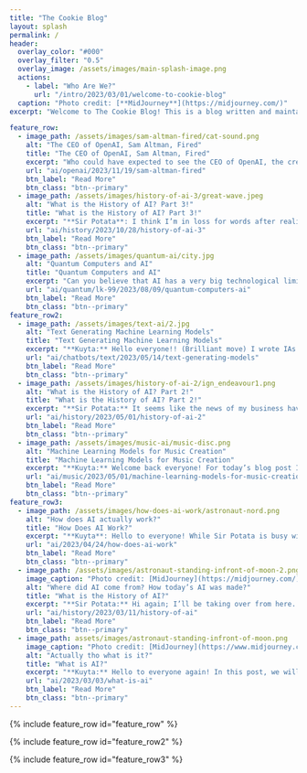 ```yaml
---
title: "The Cookie Blog"
layout: splash
permalink: /
header:
  overlay_color: "#000"
  overlay_filter: "0.5"
  overlay_image: /assets/images/main-splash-image.png
  actions:
    - label: "Who Are We?"
      url: "/intro/2023/03/01/welcome-to-cookie-blog"
  caption: "Photo credit: [**MidJourney**](https://midjourney.com/)"
excerpt: "Welcome to The Cookie Blog! This is a blog written and maintained by two high-school students. Here you will find many posts about AI and art."

feature_row:
  - image_path: /assets/images/sam-altman-fired/cat-sound.png
    alt: "The CEO of OpenAI, Sam Altman, Fired"
    title: "The CEO of OpenAI, Sam Altman, Fired"
    excerpt: "Who could have expected to see the CEO of OpenAI, the creators of DALL-E 3, ChatGPT, and GPT-4, Sam Altman, get fired last Friday? Honestly, if GPT-5 had been announced, I would have been less surprised. So, let us uncover what happened over the last couple of days."
    url: "ai/openai/2023/11/19/sam-altman-fired"
    btn_label: "Read More"
    btn_class: "btn--primary"
  - image_path: /assets/images/history-of-ai-3/great-wave.jpeg
    alt: "What is the History of AI? Part 3!"
    title: "What is the History of AI? Part 3!"
    excerpt: "**Sir Potata**: I think I’m in loss for words after realizing how much time has passed since my last post. It seems like I have reached a new level of procrastination with this performance of mine."
    url: "ai/history/2023/10/28/history-of-ai-3"
    btn_label: "Read More"
    btn_class: "btn--primary"
  - image_path: /assets/images/quantum-ai/city.jpg
    alt: "Quantum Computers and AI"
    title: "Quantum Computers and AI"
    excerpt: "Can you believe that AI has a very big technological limitation? Right now, all those generative AI models like ChatGPT, LLama 2, and Bard can seem to do anything that you give them."
    url: "ai/quantum/lk-99/2023/08/09/quantum-computers-ai"
    btn_label: "Read More"
    btn_class: "btn--primary"
feature_row2:
  - image_path: /assets/images/text-ai/2.jpg
    alt: "Text Generating Machine Learning Models"
    title: "Text Generating Machine Learning Models"
    excerpt: "**Kuyta:** Hello everyone!! (Brilliant move) I wrote IAs this entire day, and I am exhausted by it. So, I am going to write about something that I like writing about, which is AI."
    url: "ai/chatbots/text/2023/05/14/text-generating-models"
    btn_label: "Read More"
    btn_class: "btn--primary"
  - image_path: /assets/images/history-of-ai-2/ign_endeavour1.png
    alt: "What is the History of AI? Part 2!"
    title: "What is the History of AI? Part 2!"
    excerpt: "**Sir Potata:** It seems like the news of my business have been highly exaggerated but as you can see, I’m back with the second part of the last post."
    url: "ai/history/2023/05/01/history-of-ai-2"
    btn_label: "Read More"
    btn_class: "btn--primary" 
  - image_path: /assets/images/music-ai/music-disc.png
    alt: "Machine Learning Models for Music Creation"
    title: "Machine Learning Models for Music Creation"
    excerpt: "**Kuyta:** Welcome back everyone! For today’s blog post I will be talking about AI and machine learning again. But this time, I will show the machine learning models for sound generation, especially music creation."
    url: "ai/music/2023/05/01/machine-learning-models-for-music-creation"
    btn_label: "Read More"
    btn_class: "btn--primary"
feature_row3:
  - image_path: /assets/images/how-does-ai-work/astronaut-nord.png
    alt: "How does AI actually work?"
    title: "How Does AI Work?"
    excerpt: "**Kuyta**: Hello to everyone! While Sir Potata is busy with some nerdy stuff, I thought I could write a post on how AI works. So here we go!"
    url: "ai/2023/04/24/how-does-ai-work"
    btn_label: "Read More"
    btn_class: "btn--primary"
  - image_path: /assets/images/astronaut-standing-infront-of-moon-2.png
    image_caption: "Photo credit: [MidJourney](https://midjourney.com/)"
    alt: "Where did AI come from? How today’s AI was made?"
    title: "What is the History of AI?"
    excerpt: "**Sir Potata:** Hi again; I’ll be taking over from here. Thanks to Kuyta, we now have a good idea of what AI is. But I think that most of us have already heard about it and know something about it (if you didn’t, then I’m afraid you are probably living in a cave)."
    url: "ai/history/2023/03/11/history-of-ai"
    btn_label: "Read More"
    btn_class: "btn--primary"
  - image_path: assets/images/astronaut-standing-infront-of-moon.png
    image_caption: "Photo credit: [MidJourney](https://www.midjourney.com/)"
    alt: "Actually tho what is it?"
    title: "What is AI?"
    excerpt: "**Kuyta:** Hello to everyone again! In this post, we will discuss the magical thingamajig of AI."
    url: "ai/2023/03/03/what-is-ai"
    btn_label: "Read More"
    btn_class: "btn--primary"
---
```


{% include feature_row id="feature_row" %}

{% include feature_row id="feature_row2" %}

{% include feature_row id="feature_row3" %}